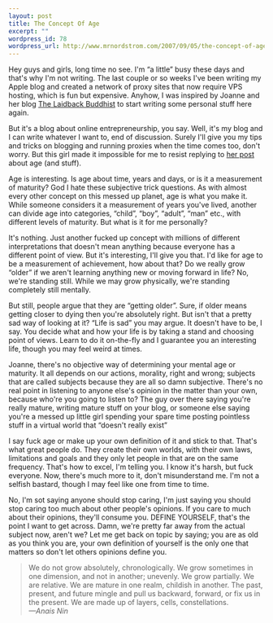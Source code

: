 ```yaml
--- 
layout: post
title: The Concept Of Age
excerpt: ""
wordpress_id: 78
wordpress_url: http://www.mrnordstrom.com/2007/09/05/the-concept-of-age/
---
```

<p>Hey guys and girls, long time no see. I&#x27;m &ldquo;a little&rdquo; busy these days and that&#x27;s why I&#x27;m not writing. The last couple or so weeks I&#x27;ve been writing my Apple blog and created a network of proxy sites that now require VPS hosting, which is fun but expensive. Anyhow, I was inspired by Joanne and her blog <a href="http://j-amusement.blogspot.com/">The Laidback Buddhist</a> to start writing some personal stuff here again.</p>

<p>But it&#x27;s a blog about online entrepreneurship, you say. Well, it&#x27;s my blog and I can write whatever I want to, end of discussion. Surely I&#x27;ll give you my tips and tricks on blogging and running proxies when the time comes too, don&#x27;t worry. But this girl made it impossible for me to resist replying to <a href="http://j-amusement.blogspot.com/2007/09/defying-age.html">her post</a> about age (and stuff).</p>

<p>Age is interesting. Is age about time, years and days, or is it a measurement of maturity? God I hate these subjective trick questions. As with almost every other concept on this messed up planet, age is what you make it. While someone considers it a measurement of years you&#x27;ve lived, another can divide age into categories, &ldquo;child&rdquo;, &ldquo;boy&rdquo;, &ldquo;adult&rdquo;, &ldquo;man&rdquo; etc., with different levels of maturity. But what is it for me personally?</p>

<p>It&#x27;s nothing. Just another fucked up concept with millions of different interpretations that doesn&#x27;t mean anything because everyone has a different point of view. But it&#x27;s interesting, I&#x27;ll give you that. I&#x27;d like for age to be a measurement of achievement, how about that? Do we really grow &ldquo;older&rdquo; if we aren&#x27;t learning anything new or moving forward in life? No, we&#x27;re standing still. While we may grow physically, we&#x27;re standing completely still mentally.</p>

<p>But still, people argue that they are &ldquo;getting older&rdquo;. Sure, if older means getting closer to dying then you&#x27;re absolutely right. But isn&#x27;t that a pretty sad way of looking at it? &ldquo;Life is sad&rdquo; you may argue. It doesn&#x27;t have to be, I say. You decide what and how your life is by taking a stand and choosing point of views. Learn to do it on-the-fly and I guarantee you an interesting life, though you may feel weird at times.</p>

<p>Joanne, there&#x27;s no objective way of determining your mental age or maturity. It all depends on our actions, morality, right and wrong; subjects that are called subjects because they are all so damn subjective. There&#x27;s no real point in listening to anyone else&#x27;s opinion in the matter than your own, because who&#x27;re you going to listen to? The guy over there saying you&#x27;re really mature, writing mature stuff on your blog, or someone else saying you&#x27;re a messed up little girl spending your spare time posting pointless stuff in a virtual world that &ldquo;doesn&#x27;t really exist&rdquo;</p>

<p>I say fuck age or make up your own definition of it and stick to that. That&#x27;s what great people do. They create their own worlds, with their own laws, limitations and goals and they only let people in that are on the same frequency. That&#x27;s how to excel, I&#x27;m telling you. I know it&#x27;s harsh, but fuck everyone. Now, there&#x27;s much more to it, don&#x27;t misunderstand me. I&#x27;m not a selfish bastard, though I may feel like one from time to time.</p>

<p>No, I&#x27;m sot saying anyone should stop caring, I&#x27;m just saying you should stop caring too much about other people&#x27;s opinions. If you care to much about their opinions, they&#x27;ll consume you. DEFINE YOURSELF, that&#x27;s the point I want to get across. Damn, we&#x27;re pretty far away from the actual subject now, aren&#x27;t we? Let me get back on topic by saying; you are as old as you think you are, your own definition of yourself is the only one that matters so don&#x27;t let others opinions define you.</p>

<p><blockquote>We do not grow absolutely, chronologically. We grow sometimes in one dimension, and not in another; unevenly. We grow partially. We are relative. We are mature in one realm, childish in another. The past, present, and future mingle and pull us backward, forward, or fix us in the present. We are made up of layers, cells, constellations.
<br>
<em>&mdash;Anais Nin</em></blockquote></p>
